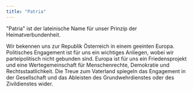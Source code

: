 ```yaml
---
title: "Patria"
---
```


"Patria" ist der lateinische Name für unser Prinzip der Heimatverbundenheit. 

Wir bekennen uns zur Republik Österreich in einem geeinten Europa. Politisches Engagement ist für uns ein wichtiges Anliegen, wobei wir parteipolitisch nicht gebunden sind. Europa ist für uns ein Friedensprojekt und eine Wertegemeinschaft für Menschenrechte, Demokratie und Rechtsstaatlichkeit. Die Treue zum Vaterland spiegeln das Engagement in der Gesellschaft und das Ableisten des Grundwehrdienstes oder des Zivildienstes wider.